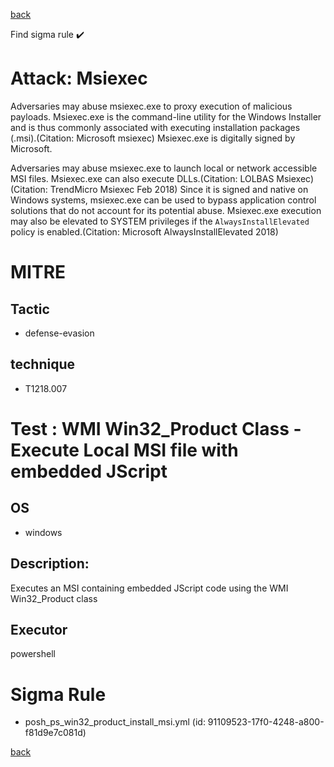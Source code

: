 
[back](../index.md)

Find sigma rule :heavy_check_mark: 

# Attack: Msiexec 

Adversaries may abuse msiexec.exe to proxy execution of malicious payloads. Msiexec.exe is the command-line utility for the Windows Installer and is thus commonly associated with executing installation packages (.msi).(Citation: Microsoft msiexec) Msiexec.exe is digitally signed by Microsoft.

Adversaries may abuse msiexec.exe to launch local or network accessible MSI files. Msiexec.exe can also execute DLLs.(Citation: LOLBAS Msiexec)(Citation: TrendMicro Msiexec Feb 2018) Since it is signed and native on Windows systems, msiexec.exe can be used to bypass application control solutions that do not account for its potential abuse. Msiexec.exe execution may also be elevated to SYSTEM privileges if the <code>AlwaysInstallElevated</code> policy is enabled.(Citation: Microsoft AlwaysInstallElevated 2018)

# MITRE
## Tactic
  - defense-evasion


## technique
  - T1218.007


# Test : WMI Win32_Product Class - Execute Local MSI file with embedded JScript
## OS
  - windows


## Description:
Executes an MSI containing embedded JScript code using the WMI Win32_Product class


## Executor
powershell

# Sigma Rule
 - posh_ps_win32_product_install_msi.yml (id: 91109523-17f0-4248-a800-f81d9e7c081d)



[back](../index.md)
